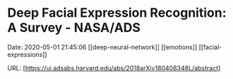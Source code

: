 # Deep Facial Expression Recognition: A Survey - NASA/ADS

Date: 2020-05-01 21:45:06
[[deep-neural-network]] [[emotions]] [[facial-expressions]]

URL: [https://ui.adsabs.harvard.edu/abs/2018arXiv180408348L/abstract]
